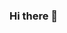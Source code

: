 ### Hi there 👋

<!--
**tirth8205/tirth8205** is a ✨ _special_ ✨ repository because its `README.md` (this file) appears on your GitHub profile.

Here are some ideas to get you started:

- 🔭 I’m currently working on various projects that are recognised by university and state government
- 🌱 I’m currently learning web development, machine learning and various other programming languages
- 👯 I’m looking to collaborate on projects


